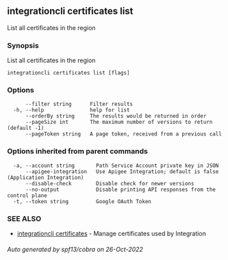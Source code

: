 ## integrationcli certificates list

List all certificates in the region

### Synopsis

List all certificates in the region

```
integrationcli certificates list [flags]
```

### Options

```
      --filter string      Filter results
  -h, --help               help for list
      --orderBy string     The results would be returned in order
      --pageSize int       The maximum number of versions to return (default -1)
      --pageToken string   A page token, received from a previous call
```

### Options inherited from parent commands

```
  -a, --account string       Path Service Account private key in JSON
      --apigee-integration   Use Apigee Integration; default is false (Application Integration)
      --disable-check        Disable check for newer versions
      --no-output            Disable printing API responses from the control plane
  -t, --token string         Google OAuth Token
```

### SEE ALSO

* [integrationcli certificates](integrationcli_certificates.md)	 - Manage certificates used by Integration

###### Auto generated by spf13/cobra on 26-Oct-2022
